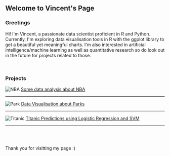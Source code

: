 ## Welcome to Vincent's Page

### Greetings
Hi!
I'm Vincent, a passionate data scientist proficient in R and Python. Currently, I'm exploring data visualisation tools in R with the ggplot library to get a beautiful yet meaningful charts. I'm also interested in artificial intelligence/machine learning as well as quantitative research so do look out in the future for projects related to those.

<br>

### Projects
![NBA](https://images.unsplash.com/photo-1504450758481-7338eba7524a?ixid=MXwxMjA3fDB8MHxzZWFyY2h8Mnx8bmJhfGVufDB8fDB8&ixlib=rb-1.2.1&auto=format&fit=crop&w=500&q=60)
[Some data analysis about NBA](https://github.com/vincentaurellio/vincentaurellio.github.io/blob/b8fffc6f0488dbdef9a98202535b97647d63a090/Assignment%201.ipynb)


<hr>

![Park](https://images.unsplash.com/photo-1585938389612-a552a28d6914?ixlib=rb-4.0.3&ixid=MnwxMjA3fDB8MHxwaG90by1wYWdlfHx8fGVufDB8fHx8&auto=format&fit=crop&w=860&q=80)
[Data Visualisation about Parks](https://vincentaurellio.github.io/assignment03.html)

<hr>

![Titanic](https://unsplash.com/photos/Bn77cbbbqOQ)
[Titanic Predictions using Logistic Regression and SVM](https://vincentaurellio.github.io/assignment03.html)

<hr>
<br>
<br>

Thank you for visitting my page :) 
